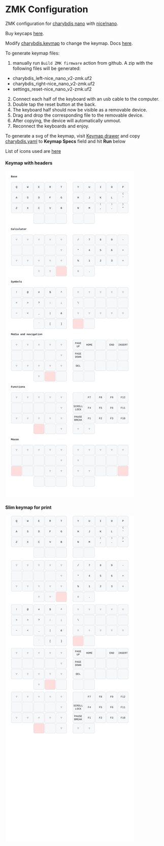 # ZMK Configuration

ZMK configuration for [charybdis nano](https://github.com/Bastardkb/Charybdis/tree/main) with [nice!nano](https://nicekeyboards.com/nice-nano/).

Buy keycaps [here](https://3dkeycap.com/products/mx-lame-keycap-set-low-profile-ergonomic-sculpted-keycaps?variant=44053971796226).

Modify [charybdis.keymap](config/charybdis.keymap) to change the keymap. Docs [here](https://zmk.dev/docs).

To generate keymap files:

1. manually run `Build ZMK firmware` action from github. A zip with the following files will be generated:

- charybdis_left-nice_nano_v2-zmk.uf2
- charybdis_right-nice_nano_v2-zmk.uf2
- settings_reset-nice_nano_v2-zmk.uf2

2. Connect each half of the keyboard with an usb cable to the computer.
3. Double tap the reset button at the back.
4. The keyboard half should now be visible as a removable device.
5. Drag and drop the corresponding file to the removable device.
6. After copying, the device will automatically unmout.
7. Reconnect the keyboards and enjoy.

To generate a svg of the keymap, visit [Keymap drawer](https://keymap-drawer.streamlit.app) and copy [charybdis.yaml](keymap-drawer/charybdis.yaml) to **Keymap Specs** field and hit **Run** below

List of icons used are [here](https://icon-sets.iconify.design/mdi/)

#### Keymap with headers

![keymap](keymap-drawer/charybdis.svg)

#### Slim keymap for print

![keymap slim](keymap-drawer/charybdis_print.svg)
